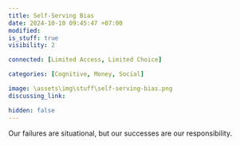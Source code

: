```yaml
---
title: Self-Serving Bias
date: 2024-10-10 09:45:47 +07:00
modified: 
is_stuff: true
visibility: 2

connected: [Limited Access, Limited Choice]

categories: [Cognitive, Money, Social]

image: \assets\img\stuff\self-serving-bias.png
discussing_link: 

hidden: false
---
```


Our failures are situational, but our successes are our responsibility.